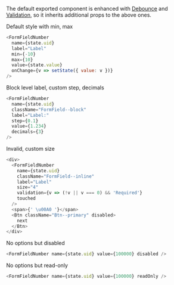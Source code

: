 The default exported component is enhanced with [Debounce](#debounce) and [Validation](#validation), so it inherits additional props to the above ones.

Default style with min, max

```js
<FormFieldNumber
  name={state.uid}
  label="Label"
  min={-10}
  max={10}
  value={state.value}
  onChange={v => setState({ value: v })}
/>
```

Block level label, custom step, decimals

```js
<FormFieldNumber
  name={state.uid}
  className="FormField--block"
  label="Label:"
  step={0.1}
  value={1.234}
  decimals={3}
/>
```

Invalid, custom size

```js
<div>
  <FormFieldNumber
    name={state.uid}
    className="FormField--inline"
    label="Label"
    size="4"
    validation={v => (!v || v === 0) && 'Required'}
    touched
  />
  <span>{' \u00A0 '}</span>
  <Btn className="Btn--primary" disabled>
    next
  </Btn>
</div>
```

No options but disabled

```js
<FormFieldNumber name={state.uid} value={100000} disabled />
```

No options but read-only

```js
<FormFieldNumber name={state.uid} value={100000} readOnly />
```
